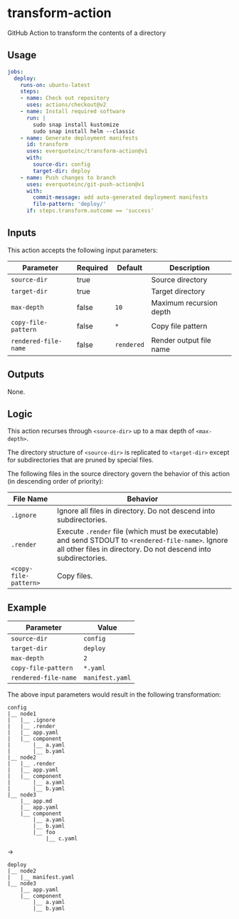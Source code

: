 # transform-action
GitHub Action to transform the contents of a directory

## Usage

```yaml
jobs:
  deploy:
    runs-on: ubuntu-latest
    steps:
    - name: Check out repository
      uses: actions/checkout@v2
    - name: Install required software
      run: |
        sudo snap install kustomize
        sudo snap install helm --classic
    - name: Generate deployment manifests
      id: transform
      uses: everquoteinc/transform-action@v1
      with:
        source-dir: config
        target-dir: deploy
    - name: Push changes to branch
      uses: everquoteinc/git-push-action@v1
      with:
        commit-message: add auto-generated deployment manifests
        file-pattern: 'deploy/'
      if: steps.transform.outcome == 'success'
```

## Inputs

This action accepts the following input parameters:

| Parameter | Required | Default | Description |
|-----------|----------|---------|-------------|
| `source-dir` | true | | Source directory |
| `target-dir` | true | | Target directory |
| `max-depth`  | false | `10` | Maximum recursion depth |
| `copy-file-pattern` | false | `*` | Copy file pattern |
| `rendered-file-name` | false | `rendered` | Render output file name |

## Outputs

None.

## Logic

This action recurses through `<source-dir>` up to a max depth of `<max-depth>`.

The directory structure of `<source-dir>` is replicated to `<target-dir>` except
for subdirectories that are pruned by special files.

The following files in the source directory govern the behavior of this action
(in descending order of priority):

| File Name | Behavior |
|-----------|----------|
| `.ignore` | Ignore all files in directory. Do not descend into subdirectories. |
| `.render` | Execute `.render` file (which must be executable) and send STDOUT to `<rendered-file-name>`. Ignore all other files in directory. Do not descend into subdirectories. |
| `<copy-file-pattern>` | Copy files. |

## Example

| Parameter | Value |
|-----------|-------|
| `source-dir` | `config` |
| `target-dir` | `deploy` |
| `max-depth`  | `2` |
| `copy-file-pattern` | `*.yaml` |
| `rendered-file-name` | `manifest.yaml` |

The above input parameters would result in the following transformation:

```
config
|__ node1
|   |__ .ignore
|   |__ .render
|   |__ app.yaml
|   |__ component
|       |__ a.yaml
|       |__ b.yaml
|__ node2
|   |__ .render
|   |__ app.yaml
|   |__ component
|       |__ a.yaml
|       |__ b.yaml
|__ node3
    |__ app.md
    |__ app.yaml
    |__ component
        |__ a.yaml
        |__ b.yaml
        |__ foo
            |__ c.yaml
```

->

```
deploy
|__ node2
|   |__ manifest.yaml
|__ node3
    |__ app.yaml
    |__ component
        |__ a.yaml
        |__ b.yaml
```

